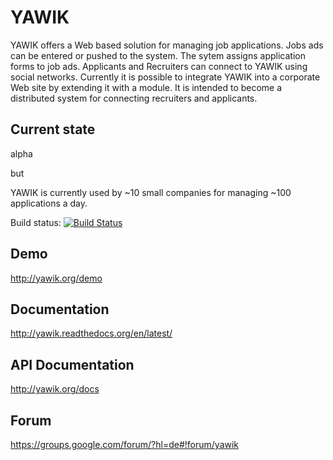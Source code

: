 YAWIK
=====

YAWIK offers a Web based solution for managing job applications. Jobs ads can
be entered or pushed to the system. The sytem assigns application forms to job
ads. Applicants and Recruiters can connect to YAWIK using social networks. 
Currently it is possible to integrate YAWIK into a corporate Web site by 
extending it with a module. It is intended to become a distributed system for 
connecting recruiters and applicants.

Current state
-------------

alpha

but

YAWIK is currently used by ~10 small companies for managing ~100 applications 
a day.

Build status: [![Build Status](https://api.travis-ci.org/cross-solution/CrossApplicantManager.svg)](https://travis-ci.org/cross-solution/CrossApplicantManager)

Demo
----

http://yawik.org/demo

Documentation
-------------

http://yawik.readthedocs.org/en/latest/

API Documentation
-----------------

http://yawik.org/docs

Forum
-----

https://groups.google.com/forum/?hl=de#!forum/yawik
